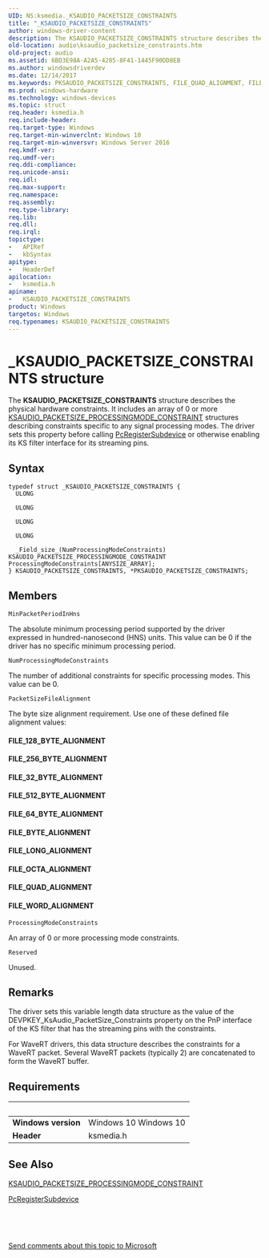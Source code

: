 ```yaml
---
UID: NS:ksmedia._KSAUDIO_PACKETSIZE_CONSTRAINTS
title: "_KSAUDIO_PACKETSIZE_CONSTRAINTS"
author: windows-driver-content
description: The KSAUDIO_PACKETSIZE_CONSTRAINTS structure describes the physical hardware constraints.
old-location: audio\ksaudio_packetsize_constraints.htm
old-project: audio
ms.assetid: 6BD3E98A-A2A5-4285-8F41-1445F90DD8EB
ms.author: windowsdriverdev
ms.date: 12/14/2017
ms.keywords: PKSAUDIO_PACKETSIZE_CONSTRAINTS, FILE_QUAD_ALIGNMENT, FILE_128_BYTE_ALIGNMENT, FILE_WORD_ALIGNMENT, _KSAUDIO_PACKETSIZE_CONSTRAINTS, FILE_64_BYTE_ALIGNMENT, KSAUDIO_PACKETSIZE_CONSTRAINTS structure [Audio Devices], FILE_32_BYTE_ALIGNMENT, KSAUDIO_PACKETSIZE_CONSTRAINTS, FILE_256_BYTE_ALIGNMENT, FILE_LONG_ALIGNMENT, ksmedia/PKSAUDIO_PACKETSIZE_CONSTRAINTS, FILE_512_BYTE_ALIGNMENT, FILE_OCTA_ALIGNMENT, audio.ksaudio_packetsize_constraints, PKSAUDIO_PACKETSIZE_CONSTRAINTS structure pointer [Audio Devices], ksmedia/KSAUDIO_PACKETSIZE_CONSTRAINTS, FILE_BYTE_ALIGNMENT
ms.prod: windows-hardware
ms.technology: windows-devices
ms.topic: struct
req.header: ksmedia.h
req.include-header: 
req.target-type: Windows
req.target-min-winverclnt: Windows 10
req.target-min-winversvr: Windows Server 2016
req.kmdf-ver: 
req.umdf-ver: 
req.ddi-compliance: 
req.unicode-ansi: 
req.idl: 
req.max-support: 
req.namespace: 
req.assembly: 
req.type-library: 
req.lib: 
req.dll: 
req.irql: 
topictype:
-	APIRef
-	kbSyntax
apitype:
-	HeaderDef
apilocation:
-	ksmedia.h
apiname:
-	KSAUDIO_PACKETSIZE_CONSTRAINTS
product: Windows
targetos: Windows
req.typenames: KSAUDIO_PACKETSIZE_CONSTRAINTS
---
```


# _KSAUDIO_PACKETSIZE_CONSTRAINTS structure
The <b>KSAUDIO_PACKETSIZE_CONSTRAINTS</b> structure describes the physical hardware constraints. It includes an array of 0 or more <a href="..\ksmedia\ns-ksmedia-_ksaudio_packetsize_signalprocessingmode_constraint.md">KSAUDIO_PACKETSIZE_PROCESSINGMODE_CONSTRAINT</a> structures describing constraints specific to any signal processing modes.
The driver sets this property before calling <a href="..\portcls\nf-portcls-pcregistersubdevice.md">PcRegisterSubdevice</a> or otherwise enabling its KS filter interface for its streaming pins.

## Syntax
````
typedef struct _KSAUDIO_PACKETSIZE_CONSTRAINTS {
  ULONG                                                                                   MinPacketPeriodInHns;
  ULONG                                                                                   PacketSizeFileAlignment;
  ULONG                                                                                   Reserved;
  ULONG                                                                                   NumProcessingModeConstraints;
  _Field_size_(NumProcessingModeConstraints) KSAUDIO_PACKETSIZE_PROCESSINGMODE_CONSTRAINT ProcessingModeConstraints[ANYSIZE_ARRAY];
} KSAUDIO_PACKETSIZE_CONSTRAINTS, *PKSAUDIO_PACKETSIZE_CONSTRAINTS;
````

## Members


`MinPacketPeriodInHns`

The absolute minimum processing period supported by the driver expressed in hundred-nanosecond (HNS) units. This value can be 0 if the driver has no specific minimum processing period.

`NumProcessingModeConstraints`

The number of additional constraints for specific processing modes. This value can be 0.

`PacketSizeFileAlignment`

The byte size alignment requirement. Use one of these defined file alignment values:
<a id="FILE_BYTE_ALIGNMENT"></a><a id="file_byte_alignment"></a>

#### FILE_128_BYTE_ALIGNMENT

<a id="FILE_256_BYTE_ALIGNMENT"></a><a id="file_256_byte_alignment"></a>

#### FILE_256_BYTE_ALIGNMENT

<a id="FILE_512_BYTE_ALIGNMENT"></a><a id="file_512_byte_alignment"></a>

#### FILE_32_BYTE_ALIGNMENT

<a id="FILE_64_BYTE_ALIGNMENT"></a><a id="file_64_byte_alignment"></a>

#### FILE_512_BYTE_ALIGNMENT



#### FILE_64_BYTE_ALIGNMENT

<a id="FILE_128_BYTE_ALIGNMENT"></a><a id="file_128_byte_alignment"></a>

#### FILE_BYTE_ALIGNMENT

<a id="FILE_WORD_ALIGNMENT"></a><a id="file_word_alignment"></a>

#### FILE_LONG_ALIGNMENT

<a id="FILE_QUAD_ALIGNMENT"></a><a id="file_quad_alignment"></a>

#### FILE_OCTA_ALIGNMENT

<a id="FILE_32_BYTE_ALIGNMENT"></a><a id="file_32_byte_alignment"></a>

#### FILE_QUAD_ALIGNMENT

<a id="FILE_OCTA_ALIGNMENT"></a><a id="file_octa_alignment"></a>

#### FILE_WORD_ALIGNMENT

<a id="FILE_LONG_ALIGNMENT"></a><a id="file_long_alignment"></a>

`ProcessingModeConstraints`

An array of 0 or more processing mode constraints.

`Reserved`

Unused.

## Remarks
The driver sets this variable length data structure as the value of the DEVPKEY_KsAudio_PacketSize_Constraints property on the PnP interface of the KS filter that has the streaming pins with the constraints. 


For WaveRT drivers, this data structure describes the constraints for a WaveRT packet. Several WaveRT packets (typically 2) are concatenated to form the WaveRT buffer.

## Requirements
| &nbsp; | &nbsp; |
| ---- |:---- |
| **Windows version** | Windows 10 Windows 10 |
| **Header** | ksmedia.h |

## See Also

<a href="..\ksmedia\ns-ksmedia-_ksaudio_packetsize_signalprocessingmode_constraint.md">KSAUDIO_PACKETSIZE_PROCESSINGMODE_CONSTRAINT</a>

<a href="..\portcls\nf-portcls-pcregistersubdevice.md">PcRegisterSubdevice</a>

 

 

<a href="mailto:wsddocfb@microsoft.com?subject=Documentation%20feedback [audio\audio]:%20KSAUDIO_PACKETSIZE_CONSTRAINTS structure%20 RELEASE:%20(12/14/2017)&amp;body=%0A%0APRIVACY STATEMENT%0A%0AWe use your feedback to improve the documentation. We don't use your email address for any other purpose, and we'll remove your email address from our system after the issue that you're reporting is fixed. While we're working to fix this issue, we might send you an email message to ask for more info. Later, we might also send you an email message to let you know that we've addressed your feedback.%0A%0AFor more info about Microsoft's privacy policy, see http://privacy.microsoft.com/en-us/default.aspx." title="Send comments about this topic to Microsoft">Send comments about this topic to Microsoft</a>